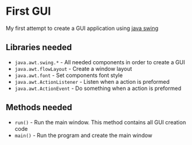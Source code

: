# First GUI

My first attempt to create a GUI application using <a href="https://docs.oracle.com/javase/7/docs/api/javax/swing/package-summary.html" target="blank">java swing</a>

## Libraries needed

- <code>java.awt.swing.\*</code> - All needed components in order to create a GUI
- <code>java.awt.flowLayout</code> - Create a window layout
- <code>java.awt.font</code> - Set components font style
- <code>java.awt.ActionListener</code> - Listen when a action is preformed
- <code>java.awt.ActionEvent</code> - Do something when a action is preformed

## Methods needed

- <code>run()</code> - Run the main window. This method contains all GUI creation code
- <code>main()</code> - Run the program and create the main window
